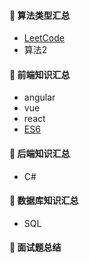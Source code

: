 #### :closed_book: 算法类型汇总
* [LeetCode](https://github.com/huich/Code-Notes/blob/main/items/LeetCodeList.md)
* 算法2

#### :green_book: 前端知识汇总
* angular
* vue
* react
* [ES6](https://github.com/huich/Code-Notes/blob/main/doc/ECMAScript6.md)

#### :blue_book: 后端知识汇总
* C#

#### :orange_book: 数据库知识汇总
* SQL

#### :book: 面试题总结
